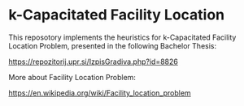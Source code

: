 # k-Capacitated Facility Location
This reposotory implements the heuristics for k-Capacitated Facility Location Problem, presented in the following Bachelor Thesis:

https://repozitorij.upr.si/IzpisGradiva.php?id=8826

More about Facility Location Problem:

https://en.wikipedia.org/wiki/Facility_location_problem
